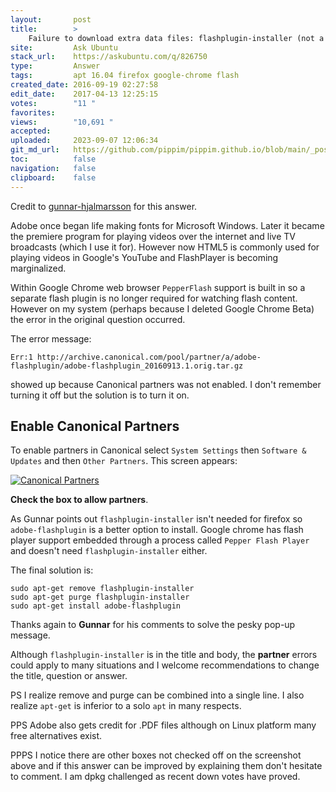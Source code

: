 ```yaml
---
layout:       post
title:        >
    Failure to download extra data files: flashplugin-installer (not a duplicate question)
site:         Ask Ubuntu
stack_url:    https://askubuntu.com/q/826750
type:         Answer
tags:         apt 16.04 firefox google-chrome flash
created_date: 2016-09-19 02:27:58
edit_date:    2017-04-13 12:25:15
votes:        "11 "
favorites:    
views:        "10,691 "
accepted:     
uploaded:     2023-09-07 12:06:34
git_md_url:   https://github.com/pippim/pippim.github.io/blob/main/_posts/2016/2016-09-19-Failure-to-download-extra-data-files_-flashplugin-installer-_not-a-duplicate-question_.md
toc:          false
navigation:   false
clipboard:    false
---
```


Credit to [gunnar-hjalmarsson][1] for this answer.

Adobe once began life making fonts for Microsoft Windows. Later it became the premiere program for playing videos over the internet and live TV broadcasts (which I use it for). However now HTML5 is commonly used for playing videos in Google's YouTube and FlashPlayer is becoming marginalized.

Within Google Chrome web browser `PepperFlash` support is built in so a separate flash plugin is no longer required for watching flash content. However on my system (perhaps because I deleted Google Chrome Beta) the error in the original question occurred.

The error message:

``` 
Err:1 http://archive.canonical.com/pool/partner/a/adobe-flashplugin/adobe-flashplugin_20160913.1.orig.tar.gz
```

showed up because Canonical partners was not enabled. I don't remember turning it off but the solution is to turn it on.

## Enable Canonical Partners


To enable partners in Canonical select `System Settings` then `Software & Updates` and then `Other Partners`. This screen appears:

[![Canonical Partners][2]][2]

**Check the box to allow partners**.

As Gunnar points out `flashplugin-installer` isn't needed for firefox so `adobe-flashplugin` is a better option to install. Google chrome has flash player support embedded through a process called `Pepper Flash Player` and doesn't need `flashplugin-installer` either.

The final solution is:

``` 
sudo apt-get remove flashplugin-installer
sudo apt-get purge flashplugin-installer
sudo apt-get install adobe-flashplugin
```

Thanks again to **Gunnar** for his comments to solve the pesky pop-up message.

Although `flashplugin-installer` is in the title and body, the **partner** errors could apply to many situations and I welcome recommendations to change the title, question or answer.

PS I realize remove and purge can be combined into a single line. I also realize `apt-get` is inferior to a solo `apt` in many respects.

PPS Adobe also gets credit for .PDF files although on Linux platform many free alternatives exist.

PPPS I notice there are other boxes not checked off on the screenshot above and if this answer can be improved by explaining them don't hesitate to comment. I am dpkg challenged as recent down votes have proved.


  [1]: https://askubuntu.com/users/159370/gunnar-hjalmarsson
  [2]: https://i.stack.imgur.com/Bgevc.png
